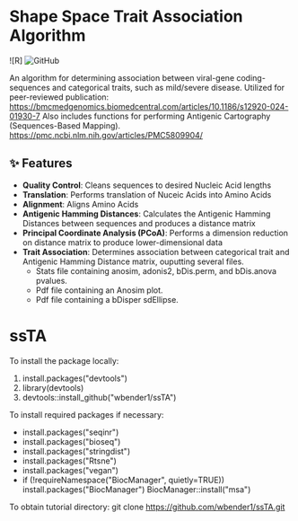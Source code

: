 # Shape Space Trait Association Algorithm

![R]
![GitHub](https://img.shields.io/badge/license-MIT-green)

An algorithm for determining association between viral-gene coding-sequences and categorical traits, such as mild/severe disease. 
Utilized for peer-reviewed publication: https://bmcmedgenomics.biomedcentral.com/articles/10.1186/s12920-024-01930-7
Also includes functions for performing Antigenic Cartography (Sequences-Based Mapping).  
https://pmc.ncbi.nlm.nih.gov/articles/PMC5809904/

## ✨ Features
- **Quality Control**: Cleans sequences to desired Nucleic Acid lengths
- **Translation**: Performs translation of Nuceic Acids into Amino Acids
- **Alignment**: Aligns Amino Acids
- **Antigenic Hamming Distances**: Calculates the Antigenic Hamming Distances between sequences and produces a distance matrix
- **Principal Coordinate Analysis (PCoA)**: Performs a dimension reduction on distance matrix to produce lower-dimensional data
- **Trait Association**: Determines association between categorical trait and Antigenic Hamming Distance matrix, ouputting several files.  
  - Stats file containing anosim, adonis2, bDis.perm, and bDis.anova pvalues.
  - Pdf file containing an Anosim plot.
  - Pdf file containing a bDisper sdEllipse.





# ssTA

To install the package locally:
1. install.packages("devtools")
2. library(devtools)
3. devtools::install_github("wbender1/ssTA")

To install required packages if necessary:
- install.packages("seqinr")
- install.packages("bioseq")
- install.packages("stringdist")
- install.packages("Rtsne")
- install.packages("vegan")
- if (!requireNamespace("BiocManager", quietly=TRUE))
  install.packages("BiocManager")
  BiocManager::install("msa")

To obtain tutorial directory:
git clone https://github.com/wbender1/ssTA.git
